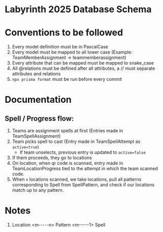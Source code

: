 # Labyrinth 2025 Database Schema


# Conventions to be followed
1. Every model definition must be in PascalCase
2. Every model must be mapped to all lower case (Example: TeamMemberAssignment -> teammemberassignment)
3. Every attribute that can be mapped must be mapped to snake_case
4. All @relations must be defined after all attributes, a // must separate attributes and relations
5. `npx prisma format` must be run before every commit


# Documentation

## Spell / Progress flow:

1. Teams are assignment spells at first (Entries made in TeamSpellAssignment)
2. Team picks spell to cast (Entry made in TeamSpellAttempt as `active=true`)
   - If team unselects, previous entry is updated to `active=false`
3. If them proceeds, they go to locations
4. On location, when qr code is scanned, entry made in TeamLocationProgress tied to the attempt in which the team scanned code.
5. When `n` locations scanned, we take locations, pull all patterns corresponding to Spell from SpellPattern, and check if our locations match up to any pattern.


# Notes
1. Location \<m-----n> Pattern \<m-----1> Spell